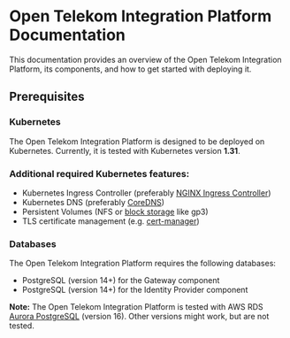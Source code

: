 <!--
SPDX-FileCopyrightText: 2025 Deutsche Telekom AG

SPDX-License-Identifier: CC0-1.0    
-->

# Open Telekom Integration Platform Documentation

This documentation provides an overview of the Open Telekom Integration Platform, its components, and how to get started
with deploying it.

## Prerequisites

### Kubernetes

The Open Telekom Integration Platform is designed to be deployed on Kubernetes.
Currently, it is tested with Kubernetes version **1.31**.

### Additional required Kubernetes features:

- Kubernetes Ingress Controller (preferably [NGINX Ingress Controller](https://kubernetes.github.io/ingress-nginx/))
- Kubernetes DNS (preferably [CoreDNS](https://coredns.io/))
- Persistent Volumes (NFS or [block storage](https://docs.aws.amazon.com/eks/latest/userguide/ebs-csi.html) like gp3)
- TLS certificate management (e.g. [cert-manager](https://cert-manager.io/))

### Databases

The Open Telekom Integration Platform requires the following databases:

- PostgreSQL (version 14+) for the Gateway component
- PostgreSQL (version 14+) for the Identity Provider component

**Note:** The Open Telekom Integration Platform is tested with AWS
RDS [Aurora PostgreSQL](https://docs.aws.amazon.com/AmazonRDS/latest/AuroraUserGuide/CHAP_AuroraOverview.html) (version
16). Other versions might work, but are not tested.